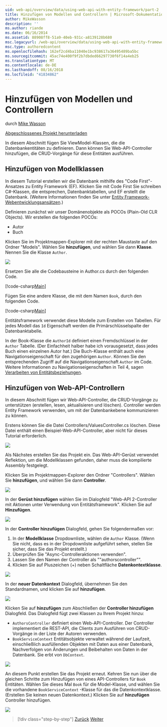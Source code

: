 ```yaml
---
uid: web-api/overview/data/using-web-api-with-entity-framework/part-2
title: Hinzufügen von Modellen und Controllern | Microsoft-Dokumentation
author: MikeWasson
description: ''
ms.author: riande
ms.date: 06/16/2014
ms.assetid: 88908ff8-51a9-40eb-931c-a8139128b680
msc.legacyurl: /web-api/overview/data/using-web-api-with-entity-framework/part-2
msc.type: authoredcontent
ms.openlocfilehash: 162ef2cd4ba11040e1bc938617a36495489ba5bc
ms.sourcegitcommit: 45ac74e400f9f2b7dbded66297730f6f14a4eb25
ms.translationtype: MT
ms.contentlocale: de-DE
ms.lasthandoff: 08/16/2018
ms.locfileid: "41834862"
---
```

<a name="add-models-and-controllers"></a>Hinzufügen von Modellen und Controllern
====================
durch [Mike Wasson](https://github.com/MikeWasson)

[Abgeschlossenes Projekt herunterladen](https://github.com/MikeWasson/BookService)

In diesem Abschnitt fügen Sie ViewModel-Klassen, die die Datenbankentitäten zu definieren. Dann können Sie Web-API-Controller hinzufügen, die CRUD-Vorgänge für diese Entitäten ausführen.

## <a name="add-model-classes"></a>Hinzufügen von Modellklassen

In diesem Tutorial erstellen wir die Datenbank mithilfe des "Code First"-Ansatzes zu Entity Framework (EF). Klicken Sie mit Code First Sie schreiben C#-Klassen, die entsprechen, Datenbanktabellen, und EF erstellt die Datenbank. (Weitere Informationen finden Sie unter [Entity Framework-Webentwicklungsansätzen](https://msdn.microsoft.com/library/ms178359%28v=vs.110%29.aspx#dbfmfcf).)

Definieren zunächst wir unser Domänenobjekte als POCOs (Plain-Old CLR Objects). Wir erstellen die folgenden POCOs:

- Autor
- Buch

Klicken Sie im Projektmappen-Explorer mit der rechten Maustaste auf den Ordner "Models". Wählen Sie **hinzufügen**, und wählen Sie dann **Klasse**. Nennen Sie die Klasse `Author`.

![](part-2/_static/image1.png)

Ersetzen Sie alle die Codebausteine in Author.cs durch den folgenden Code.

[!code-csharp[Main](part-2/samples/sample1.cs)]

Fügen Sie eine andere Klasse, die mit dem Namen `Book`, durch den folgenden Code.

[!code-csharp[Main](part-2/samples/sample2.cs)]

Entitätsframework verwendet diese Modelle zum Erstellen von Tabellen. Für jedes Modell das `Id` Eigenschaft werden die Primärschlüsselspalte der Datenbanktabelle.

In der Book-Klasse die `AuthorId` definiert einen Fremdschlüssel in der `Author` Tabelle. (Der Einfachheit halber habe ich vorausgesetzt, dass jedes Buch einen einzelnen Autor hat.) Die Buch-Klasse enthält auch eine Navigationseigenschaft für den zugehörigen `Author`. Können Sie den entsprechenden Zugriff auf die Navigationseigenschaft `Author` im Code. Weitere Informationen zu Navigationseigenschaften in Teil 4, sagen [Verarbeiten von Entitätsbeziehungen](part-4.md).

## <a name="add-web-api-controllers"></a>Hinzufügen von Web-API-Controllern

In diesem Abschnitt fügen wir Web-API-Controller, die CRUD-Vorgänge zu unterstützen (erstellen, lesen, aktualisieren und löschen). Controller werden Entity Framework verwenden, um mit der Datenbankebene kommunizieren zu können.

Erstens können Sie die Datei Controllers/ValuesController.cs löschen. Diese Datei enthält einen Beispiel-Web-API-Controller, aber nicht für dieses Tutorial erforderlich.

![](part-2/_static/image2.png)

Als Nächstes erstellen Sie das Projekt ein. Das Web-API-Gerüst verwendet Reflektion, um die Modellklassen gefunden, daher muss die kompilierte Assembly festgelegt.

Klicken Sie im Projektmappen-Explorer den Ordner "Controllers". Wählen Sie **hinzufügen**, und wählen Sie dann **Controller**.

![](part-2/_static/image3.png)

In der **Gerüst hinzufügen** wählen Sie im Dialogfeld "Web-API 2-Controller mit Aktionen unter Verwendung von Entitätsframework". Klicken Sie auf **Hinzufügen**.

![](part-2/_static/image4.png)

In der **Controller hinzufügen** Dialogfeld, gehen Sie folgendermaßen vor:

1. In der **Modellklasse** Dropdownliste, wählen die `Author` Klasse. (Wenn Sie nicht, dass es in der Dropdownliste aufgeführt sehen, stellen Sie sicher, dass Sie das Projekt erstellt.)
2. Überprüfen Sie "Async-Controlleraktionen verwenden".
3. Lassen Sie den Namen der Controller als &quot;"authorscontroller"&quot;.
4. Klicken Sie auf Pluszeichen (+) neben Schaltfläche **Datenkontextklasse**.

![](part-2/_static/image5.png)

In der **neuer Datenkontext** Dialogfeld, übernehmen Sie den Standardnamen, und klicken Sie auf **hinzufügen**.

![](part-2/_static/image6.png)

Klicken Sie auf **hinzufügen** zum Abschließen der **Controller hinzufügen** Dialogfeld. Das Dialogfeld fügt zwei Klassen zu Ihrem Projekt hinzu:

- `AuthorsController` definiert einen Web-API-Controller. Der Controller implementiert die REST-API, die Clients zum Ausführen von CRUD-Vorgänge in der Liste der Autoren verwenden.
- `BookServiceContext` Entitätsobjekte verwaltet während der Laufzeit, einschließlich ausfüllenden Objekten mit Daten aus einer Datenbank, Nachverfolgen von Änderungen und Beibehalten von Daten in der Datenbank. Sie erbt von `DbContext`.

![](part-2/_static/image7.png)

An diesem Punkt erstellen Sie das Projekt erneut. Kehren Sie nun über die gleichen Schritte zum Hinzufügen von eines API-Controllers für `Book` Entitäten. Wählen Sie dieses Mal `Book` für die Model-Klasse, und wählen Sie die vorhandene `BookServiceContext` -Klasse für das die Datenkontextklasse. (Erstellen Sie keinen neuen Datenkontext.) Klicken Sie auf **hinzufügen** Controller hinzufügen.

![](part-2/_static/image8.png)

> [!div class="step-by-step"]
> [Zurück](part-1.md)
> [Weiter](part-3.md)
